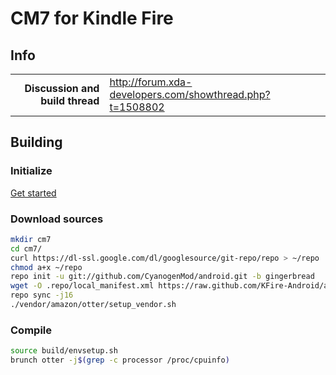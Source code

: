 # CM7 for Kindle Fire

## Info

|||
|-----------------------------------:|:--------------------------|
|**Discussion and build thread** | http://forum.xda-developers.com/showthread.php?t=1508802

## Building 

### Initialize
[Get started](https://github.com/KFire-Android/android_local_manifest/wiki)

### Download sources

```bash
mkdir cm7
cd cm7/
curl https://dl-ssl.google.com/dl/googlesource/git-repo/repo > ~/repo
chmod a+x ~/repo
repo init -u git://github.com/CyanogenMod/android.git -b gingerbread
wget -O .repo/local_manifest.xml https://raw.github.com/KFire-Android/android_local_manifest/gingerbread/local_manifest.xml 
repo sync -j16
./vendor/amazon/otter/setup_vendor.sh
```

### Compile

```bash
source build/envsetup.sh
brunch otter -j$(grep -c processor /proc/cpuinfo)
```
